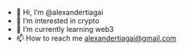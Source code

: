 - 👋 Hi, I’m @alexandertiagai
- 👀 I’m interested in crypto
- 🌱 I’m currently learning web3
- 📫 How to reach me alexandertiagai@gmail.com

<!---
alexandertiagai/alexandertiagai is a ✨ special ✨ repository because its `README.md` (this file) appears on your GitHub profile.
You can click the Preview link to take a look at your changes.
--->
